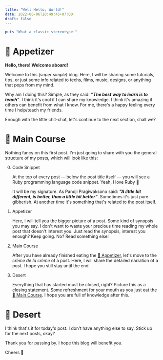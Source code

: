 ```yaml
---
title: "Well Hello, World!"
date: 2022-06-06T20:49:45+07:00
draft: false
---
```


```ruby
puts "What a classic stereotype!"
```

# 🥑 Appetizer

**Hello, there! Welcome aboard!**

Welcome to this _(super simple)_ blog. Here, I will be sharing some tutorials, tips, or just some info related to techs, films, music, designs, or anything that pops from my mind.

Why am I doing this? Simple, as they said: **_"The best way to learn is to teach"_**. I think it's cool if I can share my knowledge. I think it's amazing if others can benefit from what I know. For me, there's a happy feeling every time I help/teach my friends.

Enough with the little chit-chat, let's continue to the next section, shall we?

# 🥩 Main Course

Nothing fancy on this first post. I'm just going to share with you the general structure of my posts, which will look like this:

0. Code Snippet

   At the top of every post — below the post title itself — you will see a Ruby programming language code snippet. Yeah, I love Ruby 💎

   It will be my signature. As Pandji Pragiwaksono said: **_"A little bit different, is better, than a little bit better"_**. Sometimes it's just pure gibberish. At another time it's something that's related to the post itself.

1. Appetizer

   Here, I will tell you the bigger picture of a post. Some kind of synopsis you may say. I don't want to waste your precious time reading my whole post that doesn't interest you. Just read the synopsis, interest you enough? Keep going. No? Read something else!

2. Main Course

   After you have already finished eating the [🥑 Appetizer](#-appetizer), let's move to the _crème de la crème_ of a post. Here, I will share the detailed narration of a post. I hope you still stay until the end.

3. Desert

   Everything that has started must be closed, right? Picture this as a closing statement. Some refreshment for your mouth as you just eat the [🥩 Main Course](#-main-course). I hope you are full of knowledge after this.

# 🍰 Desert

I think that's it for today's post. I don't have anything else to say. Stick up for the next posts, okay?

Thank you for passing by. I hope this blog will benefit you.

Cheers 🥂
